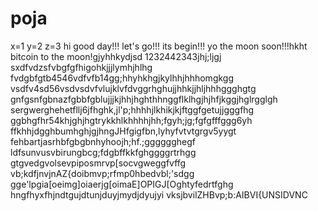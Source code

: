 # poja
x=1
y=2
z=3
hi
good day!!!
let's go!!!
its begin!!!
yo the moon soon!!!hkht
bitcoin to the moon!gjyhhkydjsd
1232442343jhj;ljgj
sxdfvdzsfvbgfgfhigohkjjjlymhjhlhg
fvdgbfgtb4546vdfvfb14gg;hhyhkhgjkylhhjhhhomgkgg
vsdfv4sd56vsdvsdvfvlujklvfdvggrhghujjhhkjjhljhhhggghgtg
 gnfgsnfgbnazfgbbfgblujjjkjhhjhghthhnggflklhgjhjhfjkggjhglrgglgh
sergwerghehetfllj6jfhghk,jl'p;hhhhjlkhikjkjftggfgetujjgggfhg
ggbhgfhr54khjghjhgtrykkhlkhhhhjhh;fgyh;jg;fgfgfffggg6yh
ffkhhjdgghbumhghjgjhngJHfgigfbn,lyhyfvtvtgrgv5yygt
fehbartjasrhbfgbgbnhyhoojh;hf.;gggggghegf
ldfsunvusvbirungbcg;fdgbffkkfghggggrtrhgg
gtgvedgvolsevpiposmrvp[socvgweggfvffg
vb;kdfjnvjnAZ{doibmvp;rfmp0hbedvbl;'sdgg
gge'lpgia[oeimg]oiaerjg[oimaE]OPIGJ[Oghtyfedrtfghg
hngfhyxfhjndtgujdtunjduyjmydjdyujyi
vksjbvilZHBvp;b:AIBVI{UNSIDVNC
